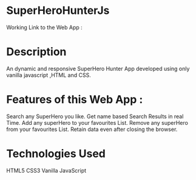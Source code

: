 ﻿# SuperHeroHunterJs
 
 Working Link to the Web App :

# Description 

An dynamic and responsive SuperHero Hunter App developed using only vanilla javascript ,HTML and CSS.

# Features of this Web App : 

Search any SuperHero you like.
Get name based Search Results in real Time.
Add any superHero to your favourites List.
Remove any superHero from your favourites List.
Retain data even after closing the browser.

# Technologies Used

HTML5
CSS3
Vanilla JavaScript

